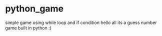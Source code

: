 # python_game
simple game using while loop and if condition
hello all
its a guess number game built in python :)
